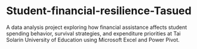 # Student-financial-resilience-Tasued
A data analysis project exploring how financial assistance affects student spending behavior, survival strategies, and expenditure priorities at Tai Solarin University of Education using Microsoft Excel and Power Pivot.
